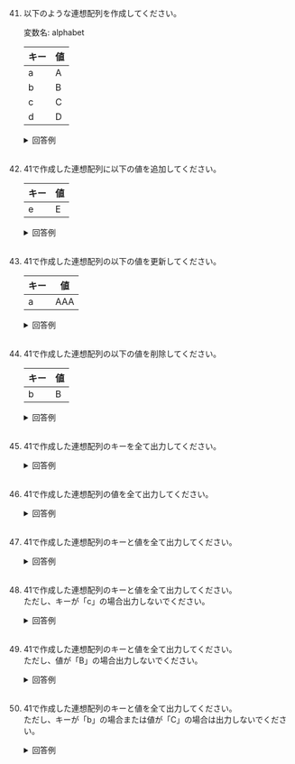 41. 以下のような連想配列を作成してください。  

	変数名: alphabet
	
	|キー|値|
	|---|---|
	|a|A|
	|b|B|
	|c|C|
	|d|D|

	<details><summary>回答例</summary><div>
		
	```
	var alphabet = {"a": "A", "b": "B", "c": "C", "d": "D"}
	```
		
	</div></details>
	

	<br>
	
42. 41で作成した連想配列に以下の値を追加してください。  
	
	|キー|値|
	|---|---|
	|e|E|

	<details><summary>回答例</summary><div>
		
	```
	alphabet["e"] = "E";
	```
		
	</div></details>
	

	<br>
	
	
43. 41で作成した連想配列の以下の値を更新してください。  
	
	|キー|値|
	|---|---|
	|a|AAA|

	<details><summary>回答例</summary><div>
		
	```
	alphabet["a"] = "AAA";
	```
		
	</div></details>
	

	<br>
	
44. 41で作成した連想配列の以下の値を削除してください。  
	
	|キー|値|
	|---|---|
	|b|B|

	<details><summary>回答例</summary><div>
		
	```
	delete alphabet["b"];
	```
		
	</div></details>
	

	<br>
	
45. 41で作成した連想配列のキーを全て出力してください。 

	<details><summary>回答例</summary><div>
		
	```
	for (var key in alphabet) {
	    console.log(key)
	}
	```
		
	</div></details>
	

	<br>
	

	
46. 41で作成した連想配列の値を全て出力してください。   

	<details><summary>回答例</summary><div>
		
	```
	for (var key in alphabet) {
	    console.log(alphabet[key])
	}
	```
		
	</div></details>
	

	<br>
	
47. 41で作成した連想配列のキーと値を全て出力してください。   

	<details><summary>回答例</summary><div>
		
	```
	for (var key in alphabet) {
	    console.log(key + ":" + alphabet[key])
	}
	```
		
	</div></details>
	

	<br>
	
48. 41で作成した連想配列のキーと値を全て出力してください。   
ただし、キーが「c」の場合出力しないでください。

	<details><summary>回答例</summary><div>
		
	```
	for (var key in alphabet) {
	    if (key != "c") {
	        console.log(key + ":" + alphabet[key])
	    }
	}
	```
		
	</div></details>
	

	<br>

49. 41で作成した連想配列のキーと値を全て出力してください。   
ただし、値が「B」の場合出力しないでください。

	<details><summary>回答例</summary><div>
		
	```
	for (var key in alphabet) {
	    if (alphabet[key] != "B") {
	        console.log(key + ":" + alphabet[key])
	    }
	}
	```
		
	</div></details>
	

	<br>
	
50. 41で作成した連想配列のキーと値を全て出力してください。   
ただし、キーが「b」の場合または値が「C」の場合は出力しないでください。

	<details><summary>回答例</summary><div>
		
	```
	for (var key in alphabet) {
	    if (key != "b" || alphabet[key] != "C") {
	        console.log(key + ":" + alphabet[key])
	    }
	}
	```
		
	</div></details>
	

	<br>